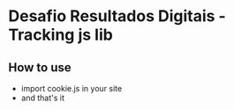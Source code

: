 # Desafio Resultados Digitais - Tracking js lib

## How to use
- import cookie.js in your site
- and that's it